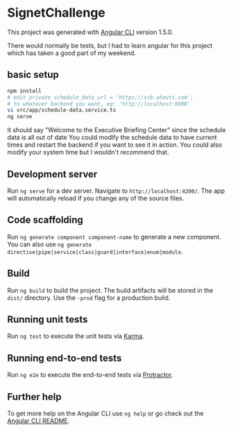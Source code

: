 # SignetChallenge

This project was generated with [Angular CLI](https://github.com/angular/angular-cli) version 1.5.0.

There would normally be tests, but I had to learn angular for this project which has taken a good part of my weekend.

## basic setup
```bash
npm install
# edit private schedule_data_url = 'https://scb.ahouts.com'; 
# to whatever backend you want, eg: 'http://localhost:8000'
vi src/app/schedule-data.service.ts
ng serve
```
It should say "Welcome to the Executive Briefing Center" since the schedule data is all out of date
You could modify the schedule data to have current times and restart the backend if you want to see it in action.
You could also modify your system time but I wouldn't recommend that.

## Development server

Run `ng serve` for a dev server. Navigate to `http://localhost:4200/`. The app will automatically reload if you change any of the source files.

## Code scaffolding

Run `ng generate component component-name` to generate a new component. You can also use `ng generate directive|pipe|service|class|guard|interface|enum|module`.

## Build

Run `ng build` to build the project. The build artifacts will be stored in the `dist/` directory. Use the `-prod` flag for a production build.

## Running unit tests

Run `ng test` to execute the unit tests via [Karma](https://karma-runner.github.io).

## Running end-to-end tests

Run `ng e2e` to execute the end-to-end tests via [Protractor](http://www.protractortest.org/).

## Further help

To get more help on the Angular CLI use `ng help` or go check out the [Angular CLI README](https://github.com/angular/angular-cli/blob/master/README.md).
